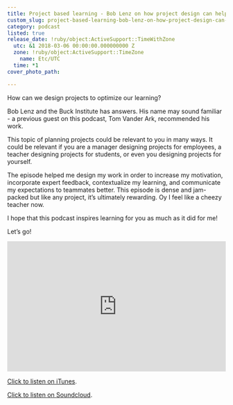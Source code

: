 ```yaml
---
title: Project based learning - Bob Lenz on how project design can help you grow
custom_slug: project-based-learning-bob-lenz-on-how-project-design-can-help-you-grow
category: podcast
listed: true
release_date: !ruby/object:ActiveSupport::TimeWithZone
  utc: &1 2018-03-06 00:00:00.000000000 Z
  zone: !ruby/object:ActiveSupport::TimeZone
    name: Etc/UTC
  time: *1
cover_photo_path: 

---
```

How can we design projects to optimize our learning?

Bob Lenz and the Buck Institute has answers. His name may sound familiar - a previous guest on this podcast, Tom Vander Ark, recommended his work.

This topic of planning projects could be relevant to you in many ways. It could be relevant if you are a manager designing projects for employees, a teacher designing projects for students, or even you designing projects for yourself.

The episode helped me design my work in order to increase my motivation, incorporate expert feedback, contextualize my learning, and communicate my expectations to teammates better. This episode is dense and jam-packed but like any project, it’s ultimately rewarding. Oy I feel like a cheezy teacher now.

I hope that this podcast inspires learning for you as much as it did for me!

Let’s go!

<iframe width="100%" height="300" scrolling="no" frameborder="no" allow="autoplay" src="https://w.soundcloud.com/player/?url=https%3A//api.soundcloud.com/tracks/403313100&color=%23ff5500&auto_play=false&hide_related=false&show_comments=true&show_user=true&show_reposts=false&show_teaser=true&visual=true"></iframe>

[Click to listen on iTunes](https://soundcloud.com/positivity-dan/project-based-learning-bob-lenz-on-how-project-design-can-help-you-grow).

[Click to listen on Soundcloud](https://soundcloud.com/positivity-dan).